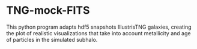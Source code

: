 # TNG-mock-FITS
This python program adapts hdf5 snapshots IllustrisTNG galaxies, creating the plot of realistic visualizations that take into account metallicity and age of particles in the simulated subhalo.
